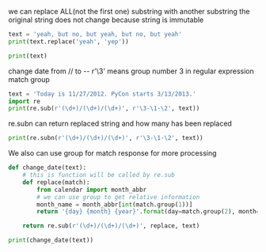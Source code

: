 
we can replace ALL(not the first one) substring with another substring
the original string does not change because string is immutable
```python
text = 'yeah, but no, but yeah, but no, but yeah'
print(text.replace('yeah', 'yep'))

print(text)


```

change date from <month>/<day>/<year> to <year>-<month>-<day>
r'\3' means group number 3 in regular expression match group
```python
text = 'Today is 11/27/2012. PyCon starts 3/13/2013.'
import re
print(re.sub(r'(\d+)/(\d+)/(\d+)', r'\3-\1-\2', text))

```

re.subn can return replaced string and how many has been replaced
```python
print(re.subn(r'(\d+)/(\d+)/(\d+)', r'\3-\1-\2', text))


```

We also can use group for match response for more processing
```python
def change_date(text):
    # this is function will be called by re.sub
    def replace(match):
        from calendar import month_abbr
        # we can use group to get relative information
        month_name = month_abbr[int(match.group(1))]
        return '{day} {month} {year}'.format(day=match.group(2), month=month_name, year=match.group(3))

    return re.sub(r'(\d+)/(\d+)/(\d+)', replace, text)

print(change_date(text))
```
